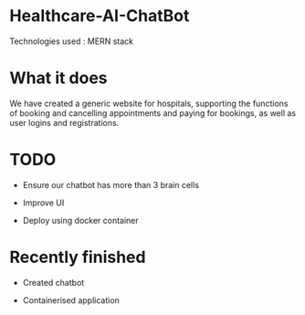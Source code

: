 # Healthcare-AI-ChatBot

Technologies used : MERN stack

# What it does

We have created a generic website for hospitals, supporting the functions of booking and cancelling appointments and paying for bookings, as well as user logins and registrations.

# TODO

- Ensure our chatbot has more than 3 brain cells

- Improve UI

- Deploy using docker container

# Recently finished

- Created chatbot

- Containerised application
